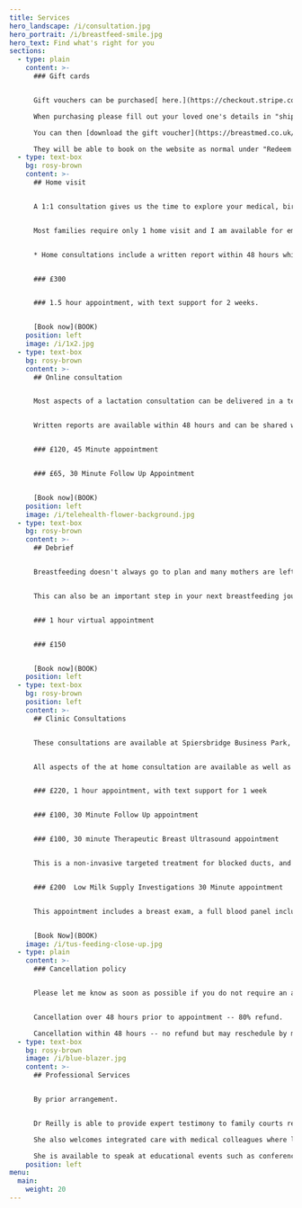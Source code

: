 ```yaml
---
title: Services
hero_landscape: /i/consultation.jpg
hero_portrait: /i/breastfeed-smile.jpg
hero_text: Find what's right for you
sections:
  - type: plain
    content: >-
      ### Gift cards


      Gift vouchers can be purchased[ here.](https://checkout.stripe.com/c/pay/cs_live_a11sNNny6vGysiaPYD8UgnZ0br9gFFBUrTKnLqcJLuVWCLhlthdcRrvWGJ#fidkdWxOYHwnPyd1blppbHNgWjA0T11WcnZCd1ZqVFVISkhMUX1yblRWSXJUNk52VXI9b091d1w3Q1RgUE5NMW00bmM0N21AXWtDYWpfUX9hbjBoXDQwTzNjRFNWYTI1Rn1OQk90YGF2Q2ZtNTU0SH9NXWZCbycpJ3VpbGtuQH11anZgYUxhJz8nYVczNTRhYmJEN0toMTBkY1xcJyknd2BjYHd3YHdKd2xibGsnPydtcXF1dj8qKm92K3Zxd2x1YCtmamgqJyknaWpmZGlgJz8nYGsoQkcneCUl)

      When purchasing please fill out your loved one's details in "shipping information".

      You can then [download the gift voucher](https://breastmed.co.uk/thank-you-geahehioi8w/) which can be shared with the intended recipient.

      They will be able to book on the website as normal under "Redeem Gift Voucher" and will need to provide the name of the gift giver upon confirmation.
  - type: text-box
    bg: rosy-brown
    content: >-
      ## Home visit


      A 1:1 consultation gives us the time to explore your medical, birth and breastfeeding history to date, as well as your breastfeeding goals. A home visit allows us to use your own furniture for positioning and attachment which can be repeated after I have left. Babies should be fed responsively, but you may want to offer milk around 2 hours before I arrive so we will be able to talk before they need to feed again. I understand babies are unpredictable however, and the benefit of a home visit is that we can go entirely at your baby's pace. You won't have to worry about your baby crying in the car seat or being late because they needed a nappy change just as you're about to leave.  It is advisable to inform your NHS team of your home visit appointment time. 


      Most families require only 1 home visit and I am available for email support for as long as you need it.


      * Home consultations include a written report within 48 hours which can be shared with your medical team, legal representative or employer.


      ### £300


      ### 1.5 hour appointment, with text support for 2 weeks. 


      [Book now](BOOK)
    position: left
    image: /i/1x2.jpg
  - type: text-box
    bg: rosy-brown
    content: >-
      ## Online consultation


      Most aspects of a lactation consultation can be delivered in a telehealth appointment.   Videos of your baby feeding and weight charts can be sent and reviewed in advance to make the most of the appointment.   This may be more appropriate for situations such as devising a breastfeeding/expressing plan for faltering weight, or return to work, negotiating nursing boundaries with your toddler, or how to maximise family sleep.  Private prescriptions are invoiced separately at a cost of £20 per prescription, plus the medication cost, and are delivered to UK addresses only.  


      Written reports are available within 48 hours and can be shared with relevant professionals.  The report can be shared with medical doctors in your home country to aid prescribing. 


      ### £120, 45 Minute appointment


      ### £65, 30 Minute Follow Up Appointment 


      [Book now](BOOK)
    position: left
    image: /i/telehealth-flower-background.jpg
  - type: text-box
    bg: rosy-brown
    content: >-
      ## Debrief


      Breastfeeding doesn't always go to plan and many mothers are left feeling guilty or with feelings of loss when they haven't breastfed, or haven't breastfed for as long as they wanted. I have a unique perspective from speaking to women in breast clinic in their 50s and 60s who are still trying to come to terms with this sense of failure. Whether it was 20 days or 20 years ago, I am able to help you process what happened and potentially offer some answers to your questions.


      This can also be an important step in your next breastfeeding journey, and provide closure before your next baby arrives. We can come up with an individualised plan to optimise breastfeeding the next time based on your particular challenges. A breastfeeding debrief and understanding can also help you make peace with your own journey so that you are able to fully support a loved one such as a daughter or granddaughter.  


      ### 1 hour virtual appointment


      ### £150


      [Book now](BOOK)
    position: left
  - type: text-box
    bg: rosy-brown
    position: left
    content: >-
      ## Clinic Consultations


      T﻿hese consultations are available at Spiersbridge Business Park, G46.


      All aspects of the at home consultation are available as well as prescribing, blood tests and therapeutic breast ultrasound.  


      ### £220, 1 hour appointment, with text support for 1 week


      ### £100, 30 Minute Follow Up appointment


      ### £100, 30 minute Therapeutic Breast Ultrasound appointment


      This is a non-invasive targeted treatment for blocked ducts, and mastitis.  Gentle heat pulses and sound waves reduce lymphatic congestion and promote milk flow.  P﻿lease bring your baby or breast pump to these appointments, as treatment works best when you are able to remove milk afterwards.  A series of 3 treatments is recommended, but those who cannot attend return appointments have the option of kinesio breast taping to aid lymphatic drainage.  This usually remains applied for 2-3 days and can be removed at home. 


      ### £200  Low Milk Supply Investigations 30 Minute appointment


      T﻿his appointment includes a breast exam, a full blood panel including pre- and post- feed /milk expression prolactin.  Prescriptions are charged at £20 plus medication costs.  If domperidone is prescribed it is recommended to have follow-up every 3 months to assess dosage, and to have an ECG.   


      [Book Now](BOOK)
    image: /i/tus-feeding-close-up.jpg
  - type: plain
    content: >-
      ### Cancellation policy


      Please let me know as soon as possible if you do not require an appointment. I appreciate lives with young children are busy and unpredictable.


      Cancellation over 48 hours prior to appointment -- 80% refund.

      Cancellation within 48 hours -- no refund but may reschedule by mutual agreement.
  - type: text-box
    bg: rosy-brown
    image: /i/blue-blazer.jpg
    content: >-
      ## Professional Services


      By prior arrangement.


      Dr Reilly is able to provide expert testimony to family courts regarding the needs of the breastfeeding dyad.

      She also welcomes integrated care with medical colleagues where lactation and/or breastfeeding management may comprise part of the medical management.

      She is available to speak at educational events such as conferences and departmental teaching where event organisers and sponsors are compliant with the WHO International code of marketing of breast milk substitutes.
    position: left
menu:
  main:
    weight: 20
---
```


